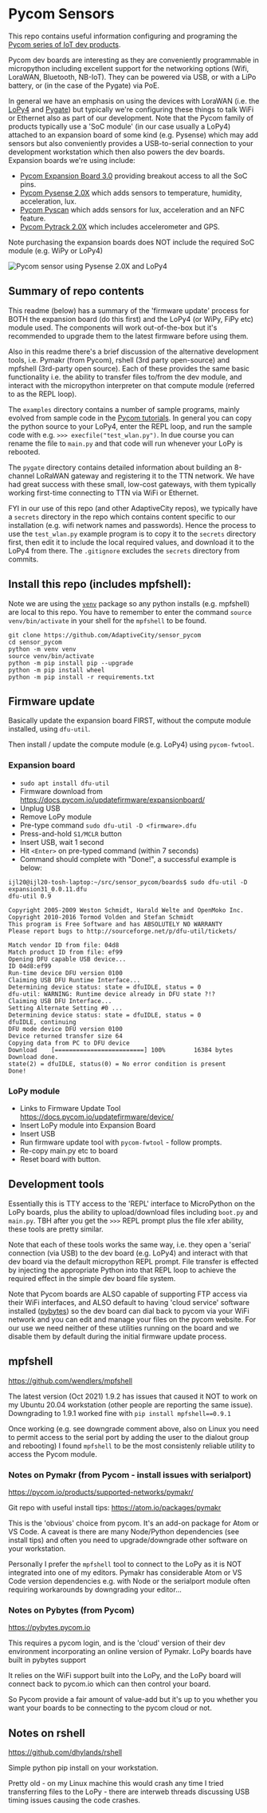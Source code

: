 # Pycom Sensors

This repo contains useful information configuring and programing the [Pycom series of IoT dev products](https://pycom.io/).

Pycom dev boards are interesting as they are conveniently programmable in micropython including excellent support for the
networking options (Wifi, LoraWAN, Bluetooth, NB-IoT). They can be powered via USB, or with a LiPo battery, or (in the case
of the Pygate) via PoE.

In general we have an emphasis on using the devices with LoraWAN (i.e. the [LoPy4](https://pycom.io/product/lopy4/) and
[Pygate](https://pycom.io/product/pygate/)) but typically we're configuring these things to talk WiFi or Ethernet also as
part of our development. Note that the Pycom family of products typically use a 'SoC module' (in our case usually a LoPy4)
attached to an expansion board of some kind (e.g. Pysense) which may add sensors but also conveniently provides a USB-to-serial
connection to your development workstation which then also powers the dev boards. Expansion boards we're using include:
* [Pycom Expansion Board 3.0](https://pycom.io/product/expansion-board-3-0/) providing breakout access to all the SoC pins.
* [Pycom Pysense 2.0X](https://pycom.io/product/pysense-2-0-x/) which adds sensors to temperature, humidity, acceleration, lux.
* [Pycom Pyscan](https://pycom.io/product/pyscan/) which adds sensors for lux, acceleration and an NFC feature.
* [Pycom Pytrack 2.0X](https://pycom.io/product/pytrack-2-0-x/) which includes accelerometer and GPS.

Note purchasing the expansion boards does NOT include the required SoC module (e.g. WiPy or LoPy4)

![Pycom sensor using Pysense 2.0X and LoPy4](images/pycom_sensor.jpg)

## Summary of repo contents

This readme (below) has a summary of the 'firmware update' process for BOTH the expansion board (do this first) and
the LoPy4 (or WiPy, FiPy etc) module used. The components will work out-of-the-box but it's recommended to upgrade them
to the latest firmware before using them.

Also in this readme there's a brief discussion of the alternative development tools, i.e. Pymakr (from Pycom),
rshell (3rd party open-source) and mpfshell (3rd-party open source). Each of these provides the same basic
functionality i.e. the ability to transfer files to/from the dev module, and interact with the micropython
interpreter on that compute module (referred to as the REPL loop).

The `examples` directory contains a number of sample programs, mainly evolved from sample code in the
[Pycom tutorials](https://docs.pycom.io/tutorials/). In general you can copy the python source to your
LoPy4, enter the REPL loop, and run the sample code with e.g. `>>> execfile("test_wlan.py")`. In due course you
can rename the file to `main.py` and that code will run whenever your LoPy is rebooted.

The `pygate` directory contains detailed information about building an 8-channel LoRaWAN gateway and registering it to
the TTN network. We have had great success with these small, low-cost gateways, with them typically working first-time
connecting to TTN via WiFi or Ethernet.

FYI in our use of this repo (and other AdaptiveCity repos), we typically have a `secrets` directory in the repo which contains
content specific to our installation (e.g. wifi network names and passwords). Hence the process to use the `test_wlan.py`
example program is to copy it to the `secrets` directory first, then edit it to include the local required values, and
download it to the LoPy4 from there. The `.gitignore` excludes the `secrets` directory from commits.

## Install this repo (includes mpfshell):

Note we are using the [`venv`](https://docs.python.org/3/library/venv.html) package so any python installs (e.g. mpfshell) are
local to this repo. You have to remember to enter the command `source venv/bin/activate` in your shell for the `mpfshell` to be
found.

```
git clone https://github.com/AdaptiveCity/sensor_pycom
cd sensor_pycom
python -m venv venv
source venv/bin/activate
python -m pip install pip --upgrade
python -m pip install wheel
python -m pip install -r requirements.txt
```

## Firmware update

Basically update the expansion board FIRST, without the compute module installed, using `dfu-util`.

Then install / update the compute module (e.g. LoPy4) using `pycom-fwtool`.

### Expansion board

* `sudo apt install dfu-util`
* Firmware download from https://docs.pycom.io/updatefirmware/expansionboard/
* Unplug USB
* Remove LoPy module
* Pre-type command `sudo dfu-util -D <firmware>.dfu`
* Press-and-hold `S1/MCLR` button
* Insert USB, wait 1 second
* Hit `<Enter>` on pre-typed command (within 7 seconds)
* Command should complete with "Done!", a successful example is below:
```
ijl20@ijl20-tosh-laptop:~/src/sensor_pycom/boards$ sudo dfu-util -D  expansion31_0.0.11.dfu
dfu-util 0.9

Copyright 2005-2009 Weston Schmidt, Harald Welte and OpenMoko Inc.
Copyright 2010-2016 Tormod Volden and Stefan Schmidt
This program is Free Software and has ABSOLUTELY NO WARRANTY
Please report bugs to http://sourceforge.net/p/dfu-util/tickets/

Match vendor ID from file: 04d8
Match product ID from file: ef99
Opening DFU capable USB device...
ID 04d8:ef99
Run-time device DFU version 0100
Claiming USB DFU Runtime Interface...
Determining device status: state = dfuIDLE, status = 0
dfu-util: WARNING: Runtime device already in DFU state ?!?
Claiming USB DFU Interface...
Setting Alternate Setting #0 ...
Determining device status: state = dfuIDLE, status = 0
dfuIDLE, continuing
DFU mode device DFU version 0100
Device returned transfer size 64
Copying data from PC to DFU device
Download	[=========================] 100%        16384 bytes
Download done.
state(2) = dfuIDLE, status(0) = No error condition is present
Done!
```

### LoPy module

* Links to Firmware Update Tool https://docs.pycom.io/updatefirmware/device/
* Insert LoPy module into Expansion Board
* Insert USB
* Run firmware update tool with `pycom-fwtool` - follow prompts.
* Re-copy main.py etc to board
* Reset board with button.

## Development tools

Essentially this is TTY access to the 'REPL' interface to MicroPython on the LoPy boards, plus the
ability to upload/download files including `boot.py` and `main.py`. TBH after you get the `>>>` REPL
prompt plus the file xfer ability, these tools are pretty similar.

Note that each of these tools works the same way, i.e. they open a 'serial' connection (via USB) to the
dev board (e.g. LoPy4) and interact with that dev board via the default micropython REPL prompt. File
transfer is effected by injecting the appropriate Python into that REPL loop to achieve the required
effect in the simple dev board file system.

Note that Pycom boards are ALSO capable of supporting FTP access via their WiFi interfaces, and ALSO default
to having 'cloud service' software installed ([pybytes](https://pybytes.pycom.io)) so the dev board can dial back
to pycom via your WiFi network and you can edit and manage your files on the pycom website. For our use we need neither of
these utilities running on the board and we disable them by default during the initial firmware update process.

## mpfshell

https://github.com/wendlers/mpfshell

The latest version (Oct 2021) 1.9.2 has issues that caused it NOT to work on my Ubuntu 20.04 workstation (other people are
reporting the same issue). Downgrading to 1.9.1 worked fine with `pip install mpfshell==0.9.1`

Once working (e.g. see downgrade comment above, also on Linux you need to permit access to the serial port by adding the user to
the dialout group and rebooting) I found `mpfshell` to be the most consistenly reliable utility to access the Pycom module.

### Notes on Pymakr (from Pycom - install issues with serialport)


https://pycom.io/products/supported-networks/pymakr/

Git repo with useful install tips: https://atom.io/packages/pymakr

This is the 'obvious' choice from pycom. It's an add-on package for Atom or VS Code. A caveat is there are many Node/Python
dependencies (see install tips) and often you need to upgrade/downgrade other software on your workstation.

Personally I prefer the `mpfshell` tool to connect to the LoPy as it is NOT integrated into one of my editors. Pymakr has considerable
Atom or VS Code version dependencies e.g. with Node or the serialport module often requiring workarounds by downgrading your editor...

### Notes on Pybytes (from Pycom)

https://pybytes.pycom.io

This requires a pycom login, and is the 'cloud' version of their dev environment incorporating an online version of Pymakr. LoPy
boards have built in pybytes support

It relies on the WiFi support built into the LoPy, and the LoPy board will connect back to pycom.io which can then control
your board.

So Pycom provide a fair amount of value-add but it's up to you whether you want your boards to be connecting to the
pycom cloud or not.

## Notes on rshell

https://github.com/dhylands/rshell

Simple python pip install on your workstation.

Pretty old - on my Linux machine this would crash any time I tried transferring files to the LoPy - there are interweb threads
discussing USB timing issues causing the code crashes.
